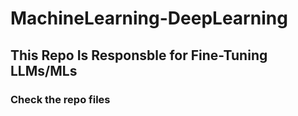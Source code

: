 # MachineLearning-DeepLearning

<h2>This Repo Is Responsble for Fine-Tuning LLMs/MLs</h2>
<h3>Check the repo files</h3>
